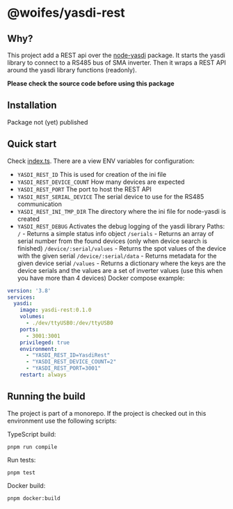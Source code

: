 # @woifes/yasdi-rest

## Why?

This project add a REST api over the [node-yasdi](../../packages//node-yasdi/)
package. It starts the yasdi library to connect to a RS485 bus of SMA inverter.
Then it wraps a REST API around the yasdi library functions (readonly).

**Please check the source code before using this package**

## Installation

Package not (yet) published

## Quick start

Check [index.ts](./index.ts). There are a view ENV variables for configuration:

- `YASDI_REST_ID` This is used for creation of the ini file
- `YASDI_REST_DEVICE_COUNT` How many devices are expected
- `YASDI_REST_PORT` The port to host the REST API
- `YASDI_REST_SERIAL_DEVICE` The serial device to use for the RS485
  communication
- `YASDI_REST_INI_TMP_DIR` The directory where the ini file for node-yasdi is
  created
- `YASDI_REST_DEBUG` Activates the debug logging of the yasdi library Paths:
  `/` - Returns a simple status info object `/serials` - Returns an array of
  serial number from the found devices (only when device search is finished)
  `/device/:serial/values` - Returns the spot values of the device with the
  given serial `/device/:serial/data` - Returns metadata for the given device
  serial `/values` - Returns a dictionary where the keys are the device serials
  and the values are a set of inverter values (use this when you have more than
  4 devices) Docker compose example:

```yaml
version: '3.8'
services:
  yasdi:
    image: yasdi-rest:0.1.0
    volumes:
      - ./dev/ttyUSB0:/dev/ttyUSB0
    ports:
      - 3001:3001
    privileged: true
    environment:
      - "YASDI_REST_ID=YasdiRest"
      - "YASDI_REST_DEVICE_COUNT=2"
      - "YASDI_REST_PORT=3001"
    restart: always
```

## Running the build

The project is part of a monorepo. If the project is checked out in this
environment use the following scripts:

TypeScript build:

```shell
pnpm run compile
```

Run tests:

```shell
pnpm test
```

Docker build:

```shell
pnpm docker:build
```
